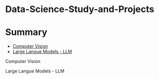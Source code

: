 # Data-Science-Study-and-Projects

# Summary

- [Computer Vision](#Computer-Vision)
- [Large Langue Models - LLM](#Large-Langue-Models---LLM)

Computer Vision

























Large Langue Models - LLM
